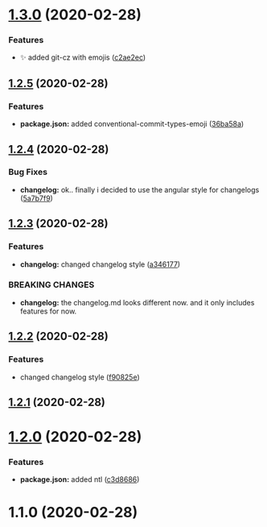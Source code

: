 # [1.3.0](https://github.com/DerZyklop/dotfiles/compare/v1.2.5...v1.3.0) (2020-02-28)


### Features

* ✨ added git-cz with emojis ([c2ae2ec](https://github.com/DerZyklop/dotfiles/commit/c2ae2ecec07f5c649fd3c4a1f224c09ca50b13d1))



## [1.2.5](https://github.com/DerZyklop/dotfiles/compare/v1.2.4...v1.2.5) (2020-02-28)


### Features

* **package.json:** added conventional-commit-types-emoji ([36ba58a](https://github.com/DerZyklop/dotfiles/commit/36ba58ab81a645120868fe5b3038701a328740a9))



## [1.2.4](https://github.com/DerZyklop/dotfiles/compare/v1.2.3...v1.2.4) (2020-02-28)


### Bug Fixes

* **changelog:** ok.. finally i decided to use the angular style for changelogs ([5a7b7f9](https://github.com/DerZyklop/dotfiles/commit/5a7b7f90dec54952be3cf6eadb06be8fa8d6a18a))



## [1.2.3](https://github.com/DerZyklop/dotfiles/compare/v1.2.2...v1.2.3) (2020-02-28)


### Features

* **changelog:** changed changelog style ([a346177](https://github.com/DerZyklop/dotfiles/commit/a346177e051718aedc7b923cb278e445afc81df5))


### BREAKING CHANGES

* **changelog:** the changelog.md looks different now. and it only includes features for now.



## [1.2.2](https://github.com/DerZyklop/dotfiles/compare/v1.2.1...v1.2.2) (2020-02-28)


### Features

* changed changelog style ([f90825e](https://github.com/DerZyklop/dotfiles/commit/f90825e8ba098e419dd8b52710a4e835aa71b295))



## [1.2.1](https://github.com/DerZyklop/dotfiles/compare/v1.2.0...v1.2.1) (2020-02-28)



# [1.2.0](https://github.com/DerZyklop/dotfiles/compare/v1.1.0...v1.2.0) (2020-02-28)


### Features

* **package.json:** added ntl ([c3d8686](https://github.com/DerZyklop/dotfiles/commit/c3d868606f9374e023b2abb3364ed38fd9d8ee0f))



# 1.1.0 (2020-02-28)



